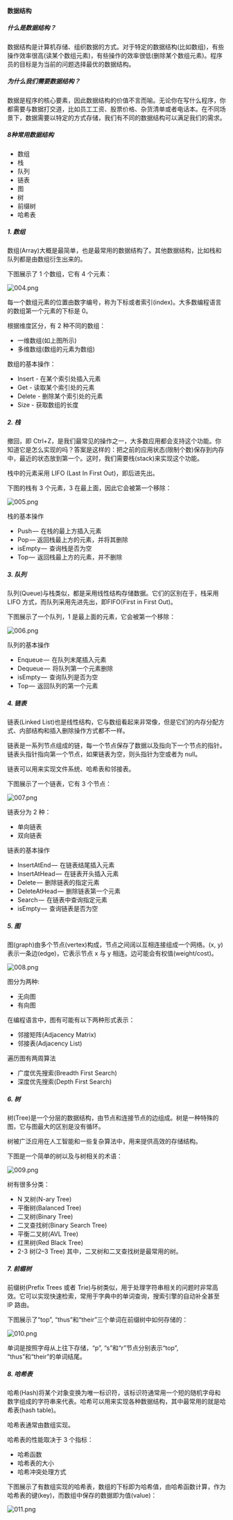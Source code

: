 #### 数据结构
##### 什么是数据结构？
数据结构是计算机存储、组织数据的方式。对于特定的数据结构(比如数组)，有些操作效率很高(读某个数组元素)，有些操作的效率很低(删除某个数组元素)。程序员的目标是为当前的问题选择最优的数据结构。

##### 为什么我们需要数据结构？
数据是程序的核心要素，因此数据结构的价值不言而喻。无论你在写什么程序，你都需要与数据打交道，比如员工工资、股票价格、杂货清单或者电话本。在不同场景下，数据需要以特定的方式存储，我们有不同的数据结构可以满足我们的需求。

##### 8种常用数据结构
+ 数组
+ 栈
+ 队列
+ 链表
+ 图
+ 树
+ 前缀树
+ 哈希表

##### 1. 数组
数组(Array)大概是最简单，也是最常用的数据结构了。其他数据结构，比如栈和队列都是由数组衍生出来的。

下图展示了 1 个数组，它有 4 个元素：

![004.png](https://github.com/pengwj/iOSInterview/blob/master/res/004.png)

每一个数组元素的位置由数字编号，称为下标或者索引(index)。大多数编程语言的数组第一个元素的下标是 0。

根据维度区分，有 2 种不同的数组：
+ 一维数组(如上图所示)
+ 多维数组(数组的元素为数组)

数组的基本操作：
+ Insert - 在某个索引处插入元素
+ Get - 读取某个索引处的元素
+ Delete - 删除某个索引处的元素
+ Size - 获取数组的长度

##### 2. 栈
撤回，即 Ctrl+Z，是我们最常见的操作之一，大多数应用都会支持这个功能。你知道它是怎么实现的吗？答案是这样的：把之前的应用状态(限制个数)保存到内存中，最近的状态放到第一个。这时，我们需要栈(stack)来实现这个功能。

栈中的元素采用 LIFO (Last In First Out)，即后进先出。

下图的栈有 3 个元素，3 在最上面，因此它会被第一个移除：

![005.png](https://github.com/pengwj/iOSInterview/blob/master/res/005.png)

栈的基本操作
+ Push —  在栈的最上方插入元素
+ Pop — 返回栈最上方的元素，并将其删除
+ isEmpty —  查询栈是否为空
+ Top —  返回栈最上方的元素，并不删除


##### 3. 队列
队列(Queue)与栈类似，都是采用线性结构存储数据。它们的区别在于，栈采用 LIFO 方式，而队列采用先进先出，即FIFO(First in First Out)。

下图展示了一个队列，1 是最上面的元素，它会被第一个移除：

![006.png](https://github.com/pengwj/iOSInterview/blob/master/res/006.png)

队列的基本操作
+ Enqueue —  在队列末尾插入元素
+ Dequeue —  将队列第一个元素删除
+ isEmpty —  查询队列是否为空
+ Top —  返回队列的第一个元素

##### 4. 链表
链表(Linked List)也是线性结构，它与数组看起来非常像，但是它们的内存分配方式、内部结构和插入删除操作方式都不一样。

链表是一系列节点组成的链，每一个节点保存了数据以及指向下一个节点的指针。链表头指针指向第一个节点，如果链表为空，则头指针为空或者为 null。

链表可以用来实现文件系统、哈希表和邻接表。

下图展示了一个链表，它有 3 个节点：

![007.png](https://github.com/pengwj/iOSInterview/blob/master/res/007.png)

链表分为 2 种：
+ 单向链表
+ 双向链表

链表的基本操作
+ InsertAtEnd —  在链表结尾插入元素
+ InsertAtHead —  在链表开头插入元素
+ Delete —  删除链表的指定元素
+ DeleteAtHead —  删除链表第一个元素
+ Search —  在链表中查询指定元素
+ isEmpty —  查询链表是否为空

##### 5. 图
图(graph)由多个节点(vertex)构成，节点之间阔以互相连接组成一个网络。(x, y)表示一条边(edge)，它表示节点 x 与 y 相连。边可能会有权值(weight/cost)。

![008.png](https://github.com/pengwj/iOSInterview/blob/master/res/008.png)

图分为两种:
+ 无向图
+ 有向图

在编程语言中，图有可能有以下两种形式表示：
+ 邻接矩阵(Adjacency Matrix)
+ 邻接表(Adjacency List)

遍历图有两周算法
+ 广度优先搜索(Breadth First Search)
+ 深度优先搜索(Depth First Search)

##### 6. 树
树(Tree)是一个分层的数据结构，由节点和连接节点的边组成。树是一种特殊的图，它与图最大的区别是没有循环。

树被广泛应用在人工智能和一些复杂算法中，用来提供高效的存储结构。

下图是一个简单的树以及与树相关的术语：

![009.png](https://github.com/pengwj/iOSInterview/blob/master/res/009.png)

树有很多分类：
+ N 叉树(N-ary Tree)
+ 平衡树(Balanced Tree)
+ 二叉树(Binary Tree)
+ 二叉查找树(Binary Search Tree)
+ 平衡二叉树(AVL Tree)
+ 红黑树(Red Black Tree)
+ 2-3 树(2–3 Tree)
其中，二叉树和二叉查找树是最常用的树。

##### 7. 前缀树
前缀树(Prefix Trees 或者 Trie)与树类似，用于处理字符串相关的问题时非常高效。它可以实现快速检索，常用于字典中的单词查询，搜索引擎的自动补全甚至 IP 路由。

下图展示了“top”, “thus”和“their”三个单词在前缀树中如何存储的：

![010.png](https://github.com/pengwj/iOSInterview/blob/master/res/010.png)

单词是按照字母从上往下存储，“p”, “s”和“r”节点分别表示“top”, “thus”和“their”的单词结尾。

##### 8. 哈希表
哈希(Hash)将某个对象变换为唯一标识符，该标识符通常用一个短的随机字母和数字组成的字符串来代表。哈希可以用来实现各种数据结构，其中最常用的就是哈希表(hash table)。

哈希表通常由数组实现。

哈希表的性能取决于 3 个指标：
+ 哈希函数
+ 哈希表的大小
+ 哈希冲突处理方式

下图展示了有数组实现的哈希表，数组的下标即为哈希值，由哈希函数计算，作为哈希表的键(key)，而数组中保存的数据即为值(value)：

![011.png](https://github.com/pengwj/iOSInterview/blob/master/res/011.png)

